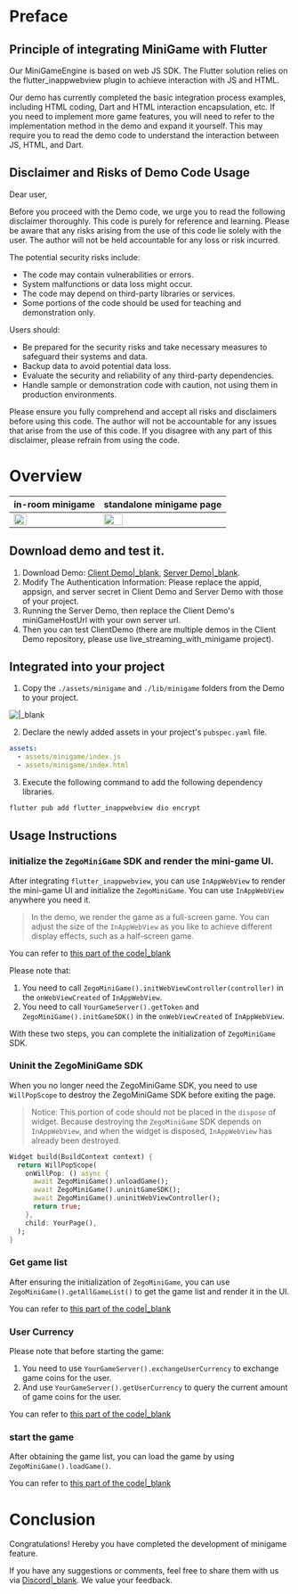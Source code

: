 # Preface

## Principle of integrating MiniGame with Flutter

Our MiniGameEngine is based on web JS SDK. The Flutter solution relies on the flutter_inappwebview plugin to achieve interaction with JS and HTML. 

Our demo has currently completed the basic integration process examples, including HTML coding, Dart and HTML interaction encapsulation, etc. If you need to implement more game features, you will need to refer to the implementation method in the demo and expand it yourself. This may require you to read the demo code to understand the interaction between JS, HTML, and Dart.

## Disclaimer and Risks of Demo Code Usage

Dear user,

Before you proceed with the Demo code, we urge you to read the following disclaimer thoroughly. This code is purely for reference and learning. Please be aware that any risks arising from the use of this code lie solely with the user. The author will not be held accountable for any loss or risk incurred.

The potential security risks include:
- The code may contain vulnerabilities or errors.
- System malfunctions or data loss might occur.
- The code may depend on third-party libraries or services.
- Some portions of the code should be used for teaching and demonstration only.

Users should:
- Be prepared for the security risks and take necessary measures to safeguard their systems and data.
- Backup data to avoid potential data loss.
- Evaluate the security and reliability of any third-party dependencies.
- Handle sample or demonstration code with caution, not using them in production environments.

Please ensure you fully comprehend and accept all risks and disclaimers before using this code. The author will not be accountable for any issues that arise from the use of this code. If you disagree with any part of this disclaimer, please refrain from using the code.

# Overview

|in-room minigame|standalone minigame page|
|---|---|
|<img src="./doc/minigame_1.gif" width=40%>|<img src="./doc/minigame_2.gif" width=40%>|


## Download demo and test it.

1. Download Demo: [Client Demo\|_blank](https://github.com/ZEGOCLOUD/zego_uikit_prebuilt_live_streaming_example_flutter/tree/master/live_streaming_with_minigame), [Server Demo\|_blank](https://storage.zego.im/ZegoMiniGameSDK/server/ZegoMiniGameServerDemo.zip). 
2. Modify The Authentication Information: Please replace the appid, appsign, and server secret in Client Demo and Server Demo with those of your project.
3. Running the Server Demo,  then replace the Client Demo's miniGameHostUrl with your own server url.
4. Then you can test ClientDemo (there are multiple demos in the Client Demo repository, please use live_streaming_with_minigame project).

## Integrated into your project

1. Copy the `./assets/minigame` and `./lib/minigame` folders from the Demo to your project.

![\|_blank](./doc/copy_minigame.png)

2. Declare the newly added assets in your project's `pubspec.yaml` file.

```yaml
assets:
  - assets/minigame/index.js
  - assets/minigame/index.html
```

3. Execute the following command to add the following dependency libraries.

```bash
flutter pub add flutter_inappwebview dio encrypt
```

## Usage Instructions
### initialize the `ZegoMiniGame` SDK and render the mini-game UI.

After integrating `flutter_inappwebview`, you can use `InAppWebView` to render the mini-game UI and initialize the `ZegoMiniGame`. You can use `InAppWebView` anywhere you need it.

> In the demo, we render the game as a full-screen game. You can adjust the size of the `InAppWebView` as you like to achieve different display effects, such as a half-screen game.

You can refer to [this part of the code\|_blank](https://github.com/ZEGOCLOUD/zego_uikit_prebuilt_live_streaming_example_flutter/blob/master/live_streaming_with_minigame/lib/live_page.dart#L67)

Please note that:

1. You need to call `ZegoMiniGame().initWebViewController(controller)` in the `onWebViewCreated` of `InAppWebView`.
2. You need to call `YourGameServer().getToken` and `ZegoMiniGame().initGameSDK()` in the `onWebViewCreated` of `InAppWebView`.

With these two steps, you can complete the initialization of `ZegoMiniGame` SDK.

### Uninit the ZegoMiniGame SDK

When you no longer need the ZegoMiniGame SDK, you need to use `WillPopScope` to destroy the ZegoMiniGame SDK before exiting the page.

> Notice: This portion of code should not be placed in the `dispose` of widget. Because destroying the `ZegoMiniGame` SDK depends on `InAppWebView`, and when the widget is disposed, `InAppWebView` has already been destroyed.

```dart
Widget build(BuildContext context) {
  return WillPopScope(
    onWillPop: () async {
      await ZegoMiniGame().unloadGame();
      await ZegoMiniGame().uninitGameSDK();
      await ZegoMiniGame().uninitWebViewController();
      return true;
    },
    child: YourPage(),
  );
}
```

### Get game list

After ensuring the initialization of `ZegoMiniGame`, you can use `ZegoMiniGame().getAllGameList()` to get the game list and render it in the UI.

You can refer to [this part of the code\|_blank](https://github.com/ZEGOCLOUD/zego_uikit_prebuilt_live_streaming_example_flutter/blob/master/live_streaming_with_minigame/lib/minigame/show_game_list_view.dart#L31)


### User Currency

Please note that before starting the game:

1. You need to use `YourGameServer().exchangeUserCurrency` to exchange game coins for the user.
2. And use `YourGameServer().getUserCurrency` to query the current amount of game coins for the user.

You can refer to [this part of the code\|_blank](https://github.com/ZEGOCLOUD/zego_uikit_prebuilt_live_streaming_example_flutter/blob/master/live_streaming_with_minigame/lib/minigame/show_game_list_view.dart#L54C45-L54C45)


### start the game

After obtaining the game list, you can load the game by using `ZegoMiniGame().loadGame()`.

You can refer to [this part of the code\|_blank](https://github.com/ZEGOCLOUD/zego_uikit_prebuilt_live_streaming_example_flutter/blob/master/live_streaming_with_minigame/lib/minigame/show_game_list_view.dart#L54C45-L54C45)



# Conclusion

Congratulations! Hereby you have completed the development of minigame feature. 

If you have any suggestions or comments, feel free to share them with us via [Discord\|_blank](https://discord.gg/EtNRATttyp). We value your feedback.

